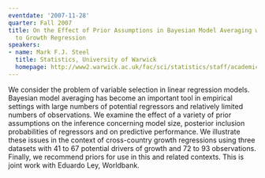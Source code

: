 ```yaml
---
eventdate: '2007-11-28'
quarter: Fall 2007
title: On the Effect of Prior Assumptions in Bayesian Model Averaging with Applications
  to Growth Regression
speakers:
- name: Mark F.J. Steel
  title: Statistics, University of Warwick
  homepage: http://www2.warwick.ac.uk/fac/sci/statistics/staff/academic-research/steel
---
```

We consider the problem of variable selection in linear regression models. Bayesian model averaging has become an important tool in empirical settings with large numbers of potential regressors and relatively limited numbers of observations. We examine the effect of a variety of prior assumptions on the inference concerning model size, posterior inclusion probabilities of regressors and on predictive performance. We illustrate these issues in the context of cross-country growth regressions using three datasets with 41 to 67 potential drivers of growth and 72 to 93 observations. Finally, we recommend priors for use in this and related contexts. This is joint work with Eduardo Ley, Worldbank.